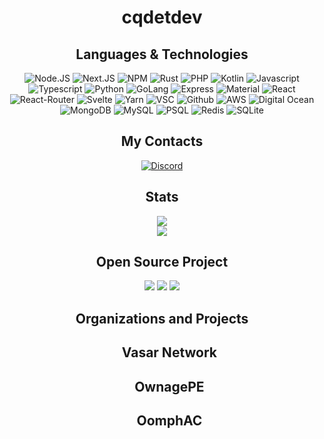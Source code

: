 <div align="center"><h1>cqdetdev</h1></div>

<div align="center"><h2>Languages & Technologies</h2></div>

<div align="center">
    <img alt="Node.JS" src="https://img.shields.io/badge/node.js-6DA55F?style=for-the-badge&logo=node.js&logoColor=white" />
    <img alt="Next.JS" src="https://img.shields.io/badge/Next-black?style=for-the-badge&logo=next.js&logoColor=blue" />
    <img alt="NPM" src="https://img.shields.io/badge/NPM-%23000000.svg?style=for-the-badge&logo=npm&logoColor=white" />
    <img alt="Rust" src="https://img.shields.io/badge/rust-%23000000.svg?style=for-the-badge&logo=rust&logoColor=red" />
    <img alt="PHP" src="https://img.shields.io/badge/php-%23777BB4.svg?style=for-the-badge&logo=php&logoColor=white" />
    <img alt="Kotlin" src="https://img.shields.io/badge/kotlin-%230095D5.svg?style=for-the-badge&logo=kotlin&logoColor=white" />
    <img alt="Javascript" src="https://img.shields.io/badge/javascript-%23323330.svg?style=for-the-badge&logo=javascript&logoColor=%23F7DF1E" />
    <img alt="Typescript" src="https://img.shields.io/badge/typescript-%23007ACC.svg?style=for-the-badge&logo=typescript&logoColor=white" />
    <img alt="Python" src="https://img.shields.io/badge/python-3670A0?style=for-the-badge&logo=python&logoColor=ffdd54" />
    <img alt="GoLang" src="https://img.shields.io/badge/go-%2300ADD8.svg?style=for-the-badge&logo=go&logoColor=white" />
    <img alt="Express" src="https://img.shields.io/badge/express.js-%23404d59.svg?style=for-the-badge&logo=express&logoColor=%2361DAFB" />
    <img alt="Material" src="https://img.shields.io/badge/materialui-%230081CB.svg?style=for-the-badge&logo=material-ui&logoColor=white" />
    <img alt="React" src="https://img.shields.io/badge/react-%2320232a.svg?style=for-the-badge&logo=react&logoColor=%2361DAFB" />
    <img alt="React-Router" src="https://img.shields.io/badge/React_Router-CA4245?style=for-the-badge&logo=react-router&logoColor=white" />
    <img alt="Svelte" src="https://img.shields.io/badge/svelte-%23f1413d.svg?style=for-the-badge&logo=svelte&logoColor=white" />
    <img alt="Yarn" src="https://img.shields.io/badge/yarn-%232C8EBB.svg?style=for-the-badge&logo=yarn&logoColor=white" />
    <img alt="VSC" src="https://img.shields.io/badge/Visual%20Studio%20Code-0078d7.svg?style=for-the-badge&logo=visual-studio-code&logoColor=white" />
    <img alt="Github" src="https://img.shields.io/badge/github-%23121011.svg?style=for-the-badge&logo=github&logoColor=white"/>
    <img alt="AWS" src="https://img.shields.io/badge/AWS-%23FF9900.svg?style=for-the-badge&logo=amazon-aws&logoColor=white" />
    <img alt="Digital Ocean" src="https://img.shields.io/badge/DigitalOcean-%230167ff.svg?style=for-the-badge&logo=digitalOcean&logoColor=white" />
    <img alt="MongoDB" src="https://img.shields.io/badge/MongoDB-%234ea94b.svg?style=for-the-badge&logo=mongodb&logoColor=white" />
    <img alt="MySQL" src="https://img.shields.io/badge/mysql-%2300f.svg?style=for-the-badge&logo=mysql&logoColor=white" />
    <img alt="PSQL" src="https://img.shields.io/badge/postgres-%23316192.svg?style=for-the-badge&logo=postgresql&logoColor=white" />
    <img alt="Redis" src="https://img.shields.io/badge/redis-%23DD0031.svg?style=for-the-badge&logo=redis&logoColor=white" />
    <img alt="SQLite" src="https://img.shields.io/badge/sqlite-%2307405e.svg?style=for-the-badge&logo=sqlite&logoColor=white" />
</div>

<div align="center"><h2>My Contacts</h2></div>
<div align="center">
    <a href="https://discord.com/users/522895569039917066">
       <img alt="Discord" src="https://img.shields.io/badge/Discord-%237289DA.svg?style=for-the-badge&logo=discord&logoColor=white" href="https://discord.com/users/522895569039917066"/></h3>
    </a>
</div>

<div align="center"><h2>Stats</h2></div> 

<div align="center">
  <img src="https://github-readme-stats.vercel.app/api?username=cqdetdev&count_private=true&theme=radical">
</div>

<div align="center">
  <img src="https://github-readme-stats.vercel.app/api/top-langs/?username=cqdetdev&layout=compact&theme=radical&count_private=true">
  <br>
</div>

<div align="center"><h2>Open Source Project</h2></div> 

<div align="center">
    <img src="https://github-readme-stats.vercel.app/api/pin/?username=cqdetdev&repo=sage&theme=dark">
    <img src="https://github-readme-stats.vercel.app/api/pin/?username=cqdetdev&repo=rcon&theme=dark">
    <img src="https://github-readme-stats.vercel.app/api/pin/?username=cqdetdev&repo=allah&theme=dark">
</div>

<div align="center"><h2>Organizations and Projects</h2></div> 

<div align="center">
        <ul style="list-style: none">
            <li><h2>Vasar Network</h2></li>
            <li><h2>OwnagePE</h2></li>
            <li><h2>OomphAC</h2></li>
        </ul>
</div>
